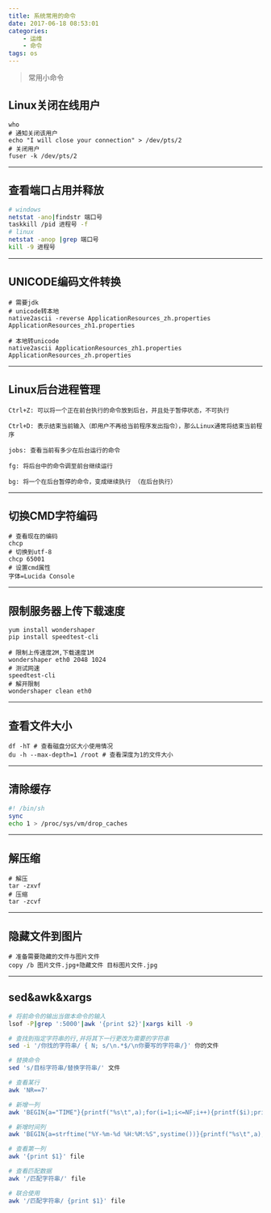 ```yaml
---
title: 系统常用的命令
date: 2017-06-18 08:53:01
categories: 
	- 运维
	- 命令
tags: os
---
```


> 常用小命令

<!-- more -->

## Linux关闭在线用户
```
who
# 通知关闭该用户
echo "I will close your connection" > /dev/pts/2
# 关闭用户
fuser -k /dev/pts/2
```

---

## 查看端口占用并释放
```bash
# windows
netstat -ano|findstr 端口号
taskkill /pid 进程号 -f
# linux
netstat -anop |grep 端口号
kill -9 进程号
```

---

## UNICODE编码文件转换
```
# 需要jdk
# unicode转本地
native2ascii -reverse ApplicationResources_zh.properties ApplicationResources_zh1.properties

# 本地转unicode
native2ascii ApplicationResources_zh1.properties ApplicationResources_zh.properties
```

---

## Linux后台进程管理
```
Ctrl+Z: 可以将一个正在前台执行的命令放到后台，并且处于暂停状态，不可执行

Ctrl+D: 表示结束当前输入（即用户不再给当前程序发出指令），那么Linux通常将结束当前程序

jobs: 查看当前有多少在后台运行的命令

fg: 将后台中的命令调至前台继续运行

bg: 将一个在后台暂停的命令，变成继续执行 （在后台执行）
```

---

## 切换CMD字符编码
```
# 查看现在的编码
chcp
# 切换到utf-8
chcp 65001
# 设置cmd属性
字体=Lucida Console
```

---

## 限制服务器上传下载速度
```
yum install wondershaper
pip install speedtest-cli

# 限制上传速度2M,下载速度1M
wondershaper eth0 2048 1024
# 测试网速
speedtest-cli
# 解开限制
wondershaper clean eth0
```

---

## 查看文件大小 
```
df -hT # 查看磁盘分区大小使用情况
du -h --max-depth=1 /root # 查看深度为1的文件大小
```

---

## 清除缓存
```bash
#! /bin/sh
sync
echo 1 > /proc/sys/vm/drop_caches
```

---

## 解压缩
```
# 解压
tar -zxvf
# 压缩
tar -zcvf
```

---

## 隐藏文件到图片
```
# 准备需要隐藏的文件与图片文件
copy /b 图片文件.jpg+隐藏文件 目标图片文件.jpg
```

---

## sed&awk&xargs
```bash
# 将前命令的输出当做本命令的输入
lsof -P|grep ':5000'|awk '{print $2}'|xargs kill -9

# 查找到指定字符串的行,并将其下一行更改为需要的字符串
sed -i '/你找的字符串/ { N; s/\n.*$/\n你要写的字符串/}' 你的文件

# 替换命令
sed 's/目标字符串/替换字符串/' 文件

# 查看某行
awk 'NR==7'

# 新增一列
awk 'BEGIN{a="TIME"}{printf("%s\t",a);for(i=1;i<=NF;i++){printf($i);printf("\t")}printf("%s","\n")}'

# 新增时间列
awk 'BEGIN{a=strftime("%Y-%m-%d %H:%M:%S",systime())}{printf("%s\t",a);for(i=1;i<=NF;i++){printf($i);printf("\t")}printf("%s","\n")}'

# 查看第一列
awk '{print $1}' file

# 查看匹配数据
awk '/匹配字符串/' file

# 联合使用
awk '/匹配字符串/ {print $1}' file
```